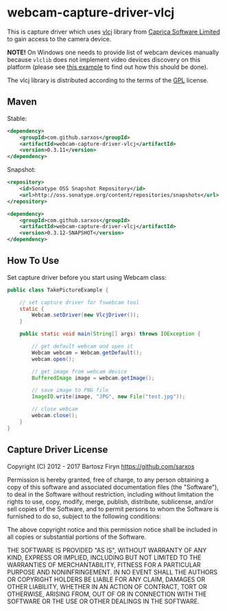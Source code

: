 # webcam-capture-driver-vlcj

This is capture driver which uses [vlcj](http://www.capricasoftware.co.uk/projects/vlcj/index.html) library from [Caprica Software Limited](http://www.capricasoftware.co.uk/) to gain access to the camera device.

**NOTE!** On Windows one needs to provide list of webcam devices manually because ```vlclib``` does not implement video devices discovery on this platform (please see [this example](https://github.com/sarxos/webcam-capture/blob/master/webcam-capture-drivers/driver-vlcj/src/example/java/WebcamPanelForWindows.java) to find out how this should be done).

The vlcj library is distributed according to the terms of the [GPL](http://www.gnu.org/licenses/gpl.html) license.

## Maven

Stable:

```xml
<dependency>
	<groupId>com.github.sarxos</groupId>
	<artifactId>webcam-capture-driver-vlcj</artifactId>
	<version>0.3.11</version>
</dependency>
```

Snapshot:

```xml
<repository>
    <id>Sonatype OSS Snapshot Repository</id>
    <url>http://oss.sonatype.org/content/repositories/snapshots</url>
</repository>
```
```xml
<dependency>
    <groupId>com.github.sarxos</groupId>
    <artifactId>webcam-capture-driver-vlcj</artifactId>
    <version>0.3.12-SNAPSHOT</version>
</dependency>
```

## How To Use

Set capture driver before you start using Webcam class:

```java
public class TakePictureExample {

	// set capture driver for fswebcam tool
	static {
		Webcam.setDriver(new VlcjDriver());
	}

	public static void main(String[] args) throws IOException {

		// get default webcam and open it
		Webcam webcam = Webcam.getDefault();
		webcam.open();

		// get image from webcam device
		BufferedImage image = webcam.getImage();

		// save image to PNG file
		ImageIO.write(image, "JPG", new File("test.jpg"));

		// close webcam
		webcam.close();
	}
}
```

## Capture Driver License

Copyright (C) 2012 - 2017 Bartosz Firyn <https://github.com/sarxos>

Permission is hereby granted, free of charge, to any person obtaining a copy of this software and associated documentation files (the "Software"), to deal in the Software without restriction, including without limitation the rights to use, copy, modify, merge, publish, distribute, sublicense, and/or sell copies of the Software, and to permit persons to whom the Software is furnished to do so, subject to the following conditions:

The above copyright notice and this permission notice shall be included in all copies or substantial portions of the Software.

THE SOFTWARE IS PROVIDED "AS IS", WITHOUT WARRANTY OF ANY KIND, EXPRESS OR IMPLIED, INCLUDING BUT NOT LIMITED TO THE WARRANTIES OF MERCHANTABILITY, FITNESS FOR A PARTICULAR PURPOSE AND NONINFRINGEMENT. IN NO EVENT SHALL THE AUTHORS OR COPYRIGHT HOLDERS BE LIABLE FOR ANY CLAIM, DAMAGES OR OTHER LIABILITY, WHETHER IN AN ACTION OF CONTRACT, TORT OR OTHERWISE, ARISING FROM, OUT OF OR IN CONNECTION WITH THE SOFTWARE OR THE USE OR OTHER DEALINGS IN THE SOFTWARE.

